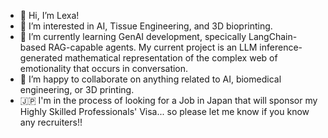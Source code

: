 - 👋 Hi, I’m Lexa!
- 👀 I’m interested in AI, Tissue Engineering, and 3D bioprinting.
- 🌱 I’m currently learning GenAI development, specically LangChain-based RAG-capable agents. My current project is an LLM inference-generated mathematical representation of the complex web of emotionality that occurs in conversation.
- 💞️ I’m happy to collaborate on anything related to AI, biomedical engineering, or 3D printing.
- 🇯🇵 I'm in the process of looking for a Job in Japan that will sponsor my Highly Skilled Professionals' Visa... so please let me know if you know any recruiters!!

<!---
Lexa-B/Lexa-B is a ✨ special ✨ repository because its `README.md` (this file) appears on your GitHub profile.
You can click the Preview link to take a look at your changes.
--->
